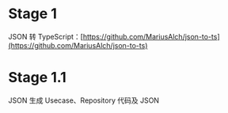 # Stage 1

JSON 转 TypeScript：[https://github.com/MariusAlch/json-to-ts](https://github.com/MariusAlch/json-to-ts)

# Stage 1.1

JSON 生成 Usecase、Repository 代码及 JSON
